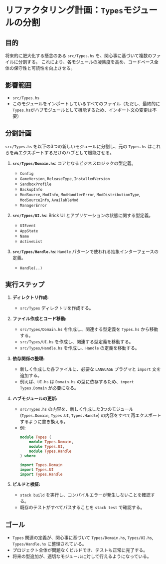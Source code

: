 # リファクタリング計画：`Types`モジュールの分割

## 目的

将来的に肥大化する懸念のある `src/Types.hs` を、関心事に基づいて複数のファイルに分割する。
これにより、各モジュールの凝集度を高め、コードベース全体の保守性と可読性を向上させる。

## 影響範囲

- `src/Types.hs`
- このモジュールをインポートしているすべてのファイル（ただし、最終的に`Types.hs`がハブモジュールとして機能するため、インポート文の変更は不要）

## 分割計画

`src/Types.hs` を以下の3つの新しいモジュールに分割し、元の `Types.hs` はこれらを再エクスポートするだけのハブとして機能させる。

1.  **`src/Types/Domain.hs`**: コアとなるビジネスロジックの型定義。
    - `Config`
    - `GameVersion`, `ReleaseType`, `InstalledVersion`
    - `SandboxProfile`
    - `BackupInfo`
    - `ModSource`, `ModInfo`, `ModHandlerError`, `ModDistributionType`, `ModSourceInfo`, `AvailableMod`
    - `ManagerError`

2.  **`src/Types/UI.hs`**: Brick UI とアプリケーションの状態に関する型定義。
    - `UIEvent`
    - `AppState`
    - `Name`
    - `ActiveList`

3.  **`src/Types/Handle.hs`**: `Handle` パターンで使われる抽象インターフェースの定義。
    - `Handle(..)`

## 実行ステップ

1.  **ディレクトリ作成:**
    - `src/Types` ディレクトリを作成する。

2.  **ファイル作成とコード移動:**
    - `src/Types/Domain.hs` を作成し、関連する型定義を `Types.hs` から移動する。
    - `src/Types/UI.hs` を作成し、関連する型定義を移動する。
    - `src/Types/Handle.hs` を作成し、`Handle` の定義を移動する。

3.  **依存関係の整理:**
    - 新しく作成した各ファイルに、必要な `LANGUAGE` プラグマと `import` 文を追加する。
    - 例えば、`UI.hs` は `Domain.hs` の型に依存するため、`import Types.Domain` が必要になる。

4.  **ハブモジュールの更新:**
    - `src/Types.hs` の内容を、新しく作成した3つのモジュール (`Types.Domain`, `Types.UI`, `Types.Handle`) の内容をすべて再エクスポートするように書き換える。
    - 例:
      ```haskell
      module Types (
          module Types.Domain,
          module Types.UI,
          module Types.Handle
      ) where

      import Types.Domain
      import Types.UI
      import Types.Handle
      ```

5.  **ビルドと検証:**
    - `stack build` を実行し、コンパイルエラーが発生しないことを確認する。
    - 既存のテストがすべてパスすることを `stack test` で確認する。

## ゴール

- `Types` 関連の定義が、関心事に基づいて `Types/Domain.hs`, `Types/UI.hs`, `Types/Handle.hs` に整理されている。
- プロジェクト全体が問題なくビルドでき、テストも正常に完了する。
- 将来の型追加が、適切なモジュールに対して行えるようになっている。
